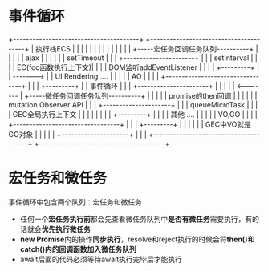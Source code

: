 # 事件循环

+---------------------------------------+                         +---------------------------------------+
|                   执行栈ECS           |                         |                                       |
|                                       |                         |                                       |
|                                       |                         |                                       |
|                                       |                         | +-----宏任务回调任务队列----------+   |
|                                       |                         | | ajax                         |   |
|                                       |                         | |   setTimeout                        |   |
| +----------------------+              |                         | |   setInterval                       |   |
| | EC(foo函数执行上下文)|              |                         | |   DOM监听addEventListener                              |   |
| |     +---------+      |              |       ------->          | |   UI Rendering      ....                |   |
| |     | AO      |      |              |                         | +---------------------------------+   |
| |     +---------+      |              |       事件循环          |                                       |
| +----------------------+              |                         |                                       |
|                                       |       <-------          |  +-----微任务回调任务队列----------+  |
|                                       |                         |  | promise的then回调               |  |
|                                       |                         |  | mutation Observer API           |  |
| +---------------------+               |                         |  |  queueMicroTask                 |  |
| | GEC全局执行上下文   |               |                         |  |                                 |  |
| |     +---------+     |               |                         |  |   其他      ....                |  |
| |     | VO,GO   |     |               |                         |  +---------------------------------+  |
| |     +---------+     |               |                         |                                       |
| | GEC中VO就是GO对象   |               |                         |                                       |
| +---------------------+               |                         |                                       |
+---------------------------------------+                         +---------------------------------------+

# 宏任务和微任务
事件循环中包含两个队列：宏任务和微任务
 - 任何一个**宏任务执行前**都会先查看微任务队列中**是否有微任务**需要执行，有的话就会**优先执行微任务**
 - **new Promise**内的操作**同步执行**，resolve和reject执行的时候会将**then()和catch()**内的回调函数加入**微任务队列**
 - await后面的代码必须等待await执行完毕后才能执行
